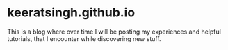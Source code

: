# keeratsingh.github.io
This is a blog where over time I will be posting my experiences and helpful tutorials, that I encounter while discovering new stuff.  
